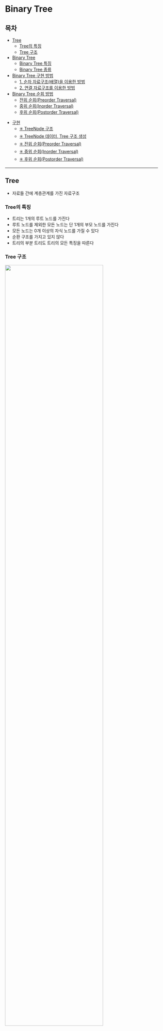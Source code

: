 # Binary Tree

## 목차
* [Tree](#tree)
  + [Tree의 특징](#tree의-특징)
  + [Tree 구조](#tree-구조)
* [Binary Tree](#binary-tree)
  + [Binary Tree 특징](#binary-tree-특징)
  + [Binary Tree 종류](#binary-tree-종류)
* [Binary Tree 구현 방법](#binary-tree-구현-방법)
  + [1. 순차 자료구조(배열)을 이용한 방법](#순차-자료구조배열을-이용한-방법)
  + [2. 연결 자료구조를 이용한 방법](#연결-자료구조를-이용한-방법)
* [Binary Tree 순회 방법](#binary-tree-순회-방법)
  + [전위 순회(Preorder Traversal)](#전위-순회preorder-traversal)
  + [중위 순회(Inorder Traversal)](#중위-순회inorder-traversal)
  + [후위 순회(Postorder Traversal)](#후위-순회postorder-traversal)
- [구현](#구현)
  * [✳️ TreeNode 구조](#✳️-treenode-구조)
  * [✳️ TreeNode 데이터, Tree 구조 생성](#✳️-treenode-데이터-tree-구조-생성)
  * [✳️ 전위 순회(Preorder Traversal)](#✳️-전위-순회preorder-traversal)
  * [✳️ 중위 순회(Inorder Traversal)](#✳️-중위-순회inorder-traversal)
  * [✳️ 후위 순회(Postorder Traversal)](#✳️-후위-순회postorder-traversal)
---

## Tree
- 자료들 간에 계층관계를 가진 자료구조

### Tree의 특징
- 트리는 1개의 루트 노드를 가진다
- 루트 노드를 제외한 모든 노드는 단 1개의 부모 노드를 가진다
- 모든 노드는 0개 이상의 자식 노드를 가질 수 있다
- 순환 구조를 가지고 있지 않다
- 트리의 부분 트리도 트리의 모든 특징을 따른다

### Tree 구조
<img width="80%" src="https://user-images.githubusercontent.com/86359180/214319609-1a09091f-1548-4e0a-93a1-00c9e5ccd0e3.png"/><br>
- 노드(Node): 트리를 구성하는 요소(데이터의 index, value를 표현)
- 간선(Edge):  노드의 연결을 나타낸 선
- 루트 노드(Root Node): 트리의 시작 노드
- 부모 노드(Parent Node): 두 노드 관계에서 상위 노드
- 자식 노드(Child Node): 두 노드 관계에서 하위 노드
- 리프 노드(Leaf Node): 트리의 가장 하위에 있는 노드(자식 노드가 없는 노드, 차수가 0인 노드)
- 형제 노드(Sibling Node): 같은 부모 노드를 갖는 노드
- 서브 트리(Sub Tree): 전테 트리에 속해있는 작은 트리
- 노드의 차수(degree): 자식 노드의 수(A의 차수 = 3, C의 차수 = 1)
- 트리의 차수(degree of tree): 트리의 최대 차수(= 트리에서 가장 큰 차수를 가진 노드의 차수)

## Binary Tree
- 각 노드의 자식 노드가 2개 이하로 구성되어 있는 트리(= 트리의 최대 차수가 2인 트리)

### Binary Tree 특징
- n개의 노드를 가진 이진 트리는 항상 $(n-1)$개의 간선을 가진다
  - 루트 노드 이외의 모든 노드는 하나의 부모를 가지므로 $(n-1)$개의 간선을 가짐
- 높이가 h인 이진 트리가 가질 수 있는 `노드의 최소 개수`는 $(h+1)$개
  - 높이가 h이면 한 레벨에 최소한 한 개의 노드가 있어야 하므로, 최소 노드 개수 = $(h+1)$개
- 높이가 h인 이진 트리가 가질 수 있는 `노드의 최대 개수`는 $(2^{h+1}-1)$개
  - 하나의 노드는 최대 두개의 노드를 가질 수 있으므로 Level i에서 노드의 최대 개수 = &2^i&
  - 높이가 h인 포화 이진 트리의 노드 개수는 $\sum\limits_{i=0}^{h} {2^i} = 2^{h+1}-1$

### Binary Tree 종류
<img width="80%" src="https://user-images.githubusercontent.com/86359180/214319622-e215f088-de37-4895-b839-3da6e280557a.png"/><br>
- 포화 이진 트리(Full Binary Tree)
  - 모든 Level에 노드가 다 차있는 상태
  - 높이가 h일 때 최대 노드 수 $(2^{h+1}-1)$를 가지는 상태
  - 왼쪽에서 오른쪽으로 차례대로 번호를 붙인다
- 완전 이진 트리(Complete Binary Tree)
  - 1번 부터 n번 까지의 노드 위치가 포화 이진 트리와 모두 일치하는 상태
- 편향 이진 트리(Skewed Binary Tree)
  - 최소 개수의 노드 $(h+1)$를 가지고 있는 상태(왼쪽, 오른쪽 중 한 쪽으로만 서브트리를 가지고 있다)

## Binary Tree 구현 방법
<img width="80%" src="https://user-images.githubusercontent.com/86359180/214319628-bea4bbcc-6be6-4bad-8cd0-050994762b49.png"/><br>

### 1. 순차 자료구조(배열)을 이용한 방법
- 노드 번호를 배열의 index로 사용함
- 편의상 배열의 0번은 비워두고, 1번 칸에 루트 노드를 저장한다
- 배열이라 index를 찾기 쉽다

|  찾고 싶은 노드  |    index    |      성립 조건       |
|:----------:|:-----------:|:----------------:|
|   루트 노드    |      1      |      n > 0       |
|  i의 부모 노드  |  ⌊ i / 2 ⌋  |      i > 1       |
|  i의 왼쪽 자식  |    2 * i    |   (2 * i) <= n   |
| i의 오른쪽 자식  | (2 * i) + 1 | (2 * i) + 1 <= n |

※ ⌊ ⌋ : 반내림 기호<br>

### 2. 연결 자료구조를 이용한 방법
- 배열을 이용한 방법은 Tree에 빈 공간이 많으면 메모리 공간 낭비가 생긴다
  - 노드의 삽입/삭제 연산 시 많은 노드들을 한번에 이동/제거 해야 한다
- 위의 문제 때문에 연결 자료구조를 사용한다

## Binary Tree 순회 방법
- 순회(traversal): 트리에 있는 모든 노드를 한번씩 방문하는 것
  - 트리는 계층형 자료구조라 여러 순회 방법이 존재한다
```text
 [Tree Structure]
       (A)
      /   \
   (B)     (C)
   /  \    /  \
  (D) (E) (F) (G)
  
[Preorder Traversal - DLR]
A > B > D > E > C > F > G 
 
[Inorder Traversal - LDR]
D > B > E > A > F > C > G

[Postorder Traversal - LRD]
D > E > B > F > G > C > A
```
### 전위 순회(Preorder Traversal)
- `현재 노드(D)` -> `왼쪽 노드(L)` -> `오른쪽 노드(R)` 순으로 순회

### 중위 순회(Inorder Traversal)
- `왼쪽 노드(L)` -> `현재 노드(D)` -> `오른쪽 노드(R)` 순으로 순회

### 후위 순회(Postorder Traversal)
- `왼쪽 노드(L)` -> `오른쪽 노드(R)` -> `현재 노드(D)` 순으로 순회
---

# 구현
## ✳️ TreeNode 구조
```java
public class TreeNode {
    Object data;
    TreeNode leftNode;
    TreeNode rightNode;
}
```

## ✳️ TreeNode 데이터, Tree 구조 생성
```java
    /**
     * 서브 바이나리 트리 생성
     * @param left 왼쪽 자식 노드
     * @param data 데이터
     * @param right 오른쪽 자식 노드
     * @return
     */
    public TreeNode makeSubBinaryTree(TreeNode left, Object data, TreeNode right) {
        TreeNode root = new TreeNode(data);
        root.leftNode = left;
        root.rightNode = right;

        return root;
    }
```
```java
public class MyBinaryTreeTest {

    MyBinaryTree tree;
    MyBinaryTree.TreeNode root;

    @BeforeEach
    public void makeBinaryTree() {
        /* [Tree Structure]
         *      (A)
         *     /   \
         *  (B)     (C)
         *  /  \    /  \
         * (D) (E) (F) (G)
         */
        tree = new MyBinaryTree();
        MyBinaryTree.TreeNode n7 = tree.makeSubBinaryTree(null, "G", null);
        MyBinaryTree.TreeNode n6 = tree.makeSubBinaryTree(null, "F", null);
        MyBinaryTree.TreeNode n5 = tree.makeSubBinaryTree(null, "E", null);
        MyBinaryTree.TreeNode n4 = tree.makeSubBinaryTree(null, "D", null);
        MyBinaryTree.TreeNode n3 = tree.makeSubBinaryTree(n6, "C", n7);
        MyBinaryTree.TreeNode n2 = tree.makeSubBinaryTree(n4, "B", n5);
        root = tree.makeSubBinaryTree(n2, "A", n3);
    }
}
```

## ✳️ 전위 순회(Preorder Traversal)
```java
    /**
     * 전위 순회(Preorder Traversal)
     * 현재 노드 -> 왼쪽 노드 -> 오른쪽 노드 순으로 순회
     * @param rootNode 순회를 시작할 노드
     * @return 순회한 순서대로 리스트에 담아 반환
     */
    public List<Object> preOrderTraversal(TreeNode rootNode) {
        List<Object> dataGroup = new ArrayList<>(count);
        if(rootNode != null) {
            dataGroup.add(rootNode.data);
            preOrderTraversal(rootNode.leftNode, dataGroup);
            preOrderTraversal(rootNode.rightNode, dataGroup);
        }

        return dataGroup;
    }

    private void preOrderTraversal(TreeNode rootNode, List<Object> dataGroup) {
        if(rootNode != null) {
            dataGroup.add(rootNode.data);
            preOrderTraversal(rootNode.leftNode, dataGroup);
            preOrderTraversal(rootNode.rightNode, dataGroup);
        }
    }
```
```java
    @Test
    public void testPreOrder() {
        List<Object> dataGroup = tree.preOrderTraversal(root);

        dataGroup.stream()
                .filter(Objects::nonNull)
                .map(obj -> String.valueOf(obj))
                .forEach(System.out::println);
    }
```

## ️✳️ 중위 순회(Inorder Traversal)
```java
    /**
     * 중위 순회(Inorder Traversal)
     * 왼쪽 노드 -> 현재 노드 -> 오른쪽 노드 순으로 순회
     * @param rootNode 순회를 시작할 노드
     * @return 순회한 순서대로 리스트에 담아 반환
     */
    public List<Object> inOrderTraversal(TreeNode rootNode) {
        List<Object> dataGroup = new ArrayList<>(count);
        if(rootNode != null) {
            inOrderTraversal(rootNode.leftNode, dataGroup);
            dataGroup.add(rootNode.data);
            inOrderTraversal(rootNode.rightNode, dataGroup);
        }

        return dataGroup;
    }

    private void inOrderTraversal(TreeNode rootNode, List<Object> dataGroup) {
        if(rootNode != null) {
            inOrderTraversal(rootNode.leftNode, dataGroup);
            dataGroup.add(rootNode.data);
            inOrderTraversal(rootNode.rightNode, dataGroup);
        }
    }
```
```java
    @Test
    public void testInOrder() {
        List<Object> dataGroup = tree.inOrderTraversal(root);

        dataGroup.stream()
                .filter(Objects::nonNull)
                .map(obj -> String.valueOf(obj))
                .forEach(System.out::println);
    }
```

## ✳️ 후위 순회(Postorder Traversal)
```java
    /**
     * 후위 순회(Postorder Traversal)
     * 왼쪽 노드 -> 오른쪽 노드 -> 현재 노드 순으로 순회
     * @param rootNode 순회를 시작할 노드
     * @return 순회한 순서대로 리스트에 담아 반환
     */
    public List<Object> postOrderTraversal(TreeNode rootNode) {
        List<Object> dataGroup = new ArrayList<>(count);
        if(rootNode != null) {
            postOrderTraversal(rootNode.leftNode, dataGroup);
            postOrderTraversal(rootNode.rightNode, dataGroup);
            dataGroup.add(rootNode.data);
        }

        return dataGroup;
    }

    private void postOrderTraversal(TreeNode rootNode, List<Object> dataGroup) {
        if(rootNode != null) {
            postOrderTraversal(rootNode.leftNode, dataGroup);
            postOrderTraversal(rootNode.rightNode, dataGroup);
            dataGroup.add(rootNode.data);
        }
    }
```
```java
    @Test
    public void testPostOrder() {
        List<Object> dataGroup = tree.postOrderTraversal(root);

        dataGroup.stream()
                .filter(Objects::nonNull)
                .map(obj -> String.valueOf(obj))
                .forEach(System.out::println);
    }
```
